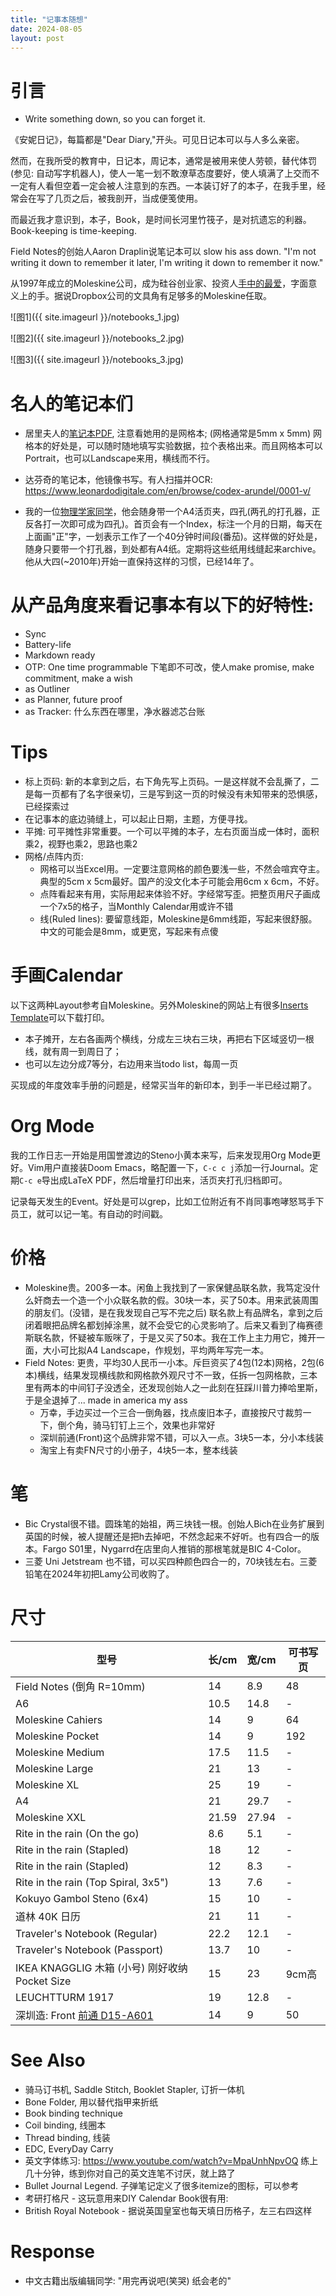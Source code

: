 ```yaml
---
title: "记事本随想"
date: 2024-08-05
layout: post
---
```


# 引言
 - Write something down, so you can forget it.

《安妮日记》，每篇都是"Dear Diary,"开头。可见日记本可以与人多么亲密。

然而，在我所受的教育中，日记本，周记本，通常是被用来使人劳顿，替代体罚(参见: 自动写字机器人)，使人一笔一划不敢潦草态度要好，使人填满了上交而不一定有人看但空着一定会被人注意到的东西。一本装订好了的本子，在我手里，经常会在写了几页之后，被我剖开，当成便笺使用。

而最近我才意识到，本子，Book，是时间长河里竹筏子，是对抗遗忘的利器。Book-keeping is time-keeping.

Field Notes的创始人Aaron Draplin说笔记本可以 slow his ass down. "I'm not writing it down to remember it later, I'm writing it down to remember it now." 

从1997年成立的Moleskine公司，成为硅谷创业家、投资人[手中的最爱](https://www.newyorker.com/business/currency/why-startups-love-moleskines)，字面意义上的手。据说Dropbox公司的文具角有足够多的Moleskine任取。

![图1]({{ site.imageurl }}/notebooks_1.jpg)

![图2]({{ site.imageurl }}/notebooks_2.jpg)

![图3]({{ site.imageurl }}/notebooks_3.jpg)

# 名人的笔记本们
 - 居里夫人的[笔记本PDF](https://wellcomecollection.org/works/cywqefw4), 注意看她用的是网格本; (网格通常是5mm x 5mm) 网格本的好处是，可以随时随地填写实验数据，拉个表格出来。而且网格本可以Portrait，也可以Landscape来用，横线而不行。
 - 达芬奇的笔记本，他镜像书写。有人扫描并OCR: <https://www.leonardodigitale.com/en/browse/codex-arundel/0001-v/>

 - 我的一位[物理学家同学](https://xunjiexu.github.io/)，他会随身带一个A4活页夹，四孔(两孔的打孔器，正反各打一次即可成为四孔)。首页会有一个Index，标注一个月的日期，每天在上面画"正"字，一划表示工作了一个40分钟时间段(番茄)。这样做的好处是，随身只要带一个打孔器，到处都有A4纸。定期将这些纸用线缝起来archive。他从大四(~2010年)开始一直保持这样的习惯，已经14年了。

# 从产品角度来看记事本有以下的好特性:

 - Sync
 - Battery-life
 - Markdown ready
 - OTP: One time programmable 下笔即不可改，使人make promise, make commitment, make a wish
 - as Outliner
 - as Planner, future proof
 - as Tracker: 什么东西在哪里，净水器滤芯台账

# Tips
 - 标上页码: 新的本拿到之后，右下角先写上页码。一是这样就不会乱撕了，二是每一页都有了名字很亲切，三是写到这一页的时候没有未知带来的恐惧感，已经探索过
 - 在记事本的底边骑缝上，可以起止日期，主题，方便寻找。
 - 平摊: 可平摊性非常重要。一个可以平摊的本子，左右页面当成一体时，面积乘2，视野也乘2，思路也乘2
 - 网格/点阵内页:
   - 网格可以当Excel用。一定要注意网格的颜色要浅一些，不然会喧宾夺主。典型的5cm x 5cm最好。国产的没文化本子可能会用6cm x 6cm，不好。
   - 点阵看起来有用，实际用起来体验不好。字经常写歪。把整页用尺子画成一个7x5的格子，当Monthly Calendar用或许不错
   - 线(Ruled lines): 要留意线距，Moleskine是6mm线距，写起来很舒服。中文的可能会是8mm，或更宽，写起来有点傻

# 手画Calendar

以下这两种Layout参考自Moleskine。另外Moleskine的网站上有很多[Inserts Template](https://mymoleskine.moleskine.com/community/msk-templates/)可以下载打印。

 - 本子摊开，左右各画两个横线，分成左三块右三块，再把右下区域竖切一根线，就有周一到周日了；
 - 也可以左边分成7等分，右边用来当todo list，每周一页

买现成的年度效率手册的问题是，经常买当年的新印本，到手一半已经过期了。

# Org Mode

我的工作日志一开始是用国誉渡边的Steno小黄本来写，后来发现用Org Mode更好。Vim用户直接装Doom Emacs，略配置一下，`C-c c j`添加一行Journal。定期`C-c e`导出成LaTeX PDF，然后增量打印出来，活页夹打孔归档即可。

记录每天发生的Event。好处是可以grep，比如工位附近有不肖同事咆哮怒骂手下员工，就可以记一笔。有自动的时间戳。

# 价格

 - Moleskine贵。200多一本。闲鱼上我找到了一家保健品联名款，我笃定没什么奸商去一个造一个小众联名款的假。30块一本，买了50本。用来武装周围的朋友们。(没错，是在我发现自己写不完之后) 联名款上有品牌名，拿到之后闭着眼把品牌名都划掉涂黑，就不会受它的心灵影响了。后来又看到了梅赛德斯联名款，怀疑被车贩咪了，于是又买了50本。我在工作上主力用它，摊开一面，大小可比拟A4 Landscape，作规划，平均两年写完一本。
 - Field Notes: 更贵，平均30人民币一小本。斥巨资买了4包(12本)网格，2包(6本)横线，结果发现横线款和网格款外观尺寸不一致，任拆一包网格款，三本里有两本的中间钉子没透全，还发现创始人之一此刻在狂踩川普力捧哈里斯，于是全退掉了... made in america my ass
   - 万幸，手边买过一个三合一倒角器，找点废旧本子，直接按尺寸裁剪一下，倒个角，骑马钉钉上三个，效果也非常好
   - 深圳前通(Front)这个品牌非常不错，可以入一点。3块5一本，分小本线装
   - 淘宝上有卖FN尺寸的小册子，4块5一本，整本线装

# 笔
 - Bic Crystal很不错。圆珠笔的始祖，两三块钱一根。创始人Bich在业务扩展到英国的时候，被人提醒还是把h去掉吧，不然念起来不好听。也有四合一的版本。Fargo S01里，Nygarrd在店里向人推销的那根笔就是BIC 4-Color。
 - 三菱 Uni Jetstream 也不错，可以买四种颜色四合一的，70块钱左右。三菱铅笔在2024年初把Lamy公司收购了。

# 尺寸

 | 型号                                                                      | 长/cm | 宽/cm | 可书写页 |
 |---------------------------------------------------------------------------|-------|-------|----------|
 | Field Notes (倒角 R=10mm)                                                 | 14    | 8.9   | 48       |
 | A6                                                                        | 10.5  | 14.8  | -        |
 | Moleskine Cahiers                                                         | 14    | 9     | 64       |
 | Moleskine Pocket                                                          | 14    | 9     | 192      |
 | Moleskine Medium                                                          | 17.5  | 11.5  | -        |
 | Moleskine Large                                                           | 21    | 13    | -        |
 | Moleskine XL                                                              | 25    | 19    | -        |
 | A4                                                                        | 21    | 29.7  | -        |
 | Moleskine XXL                                                             | 21.59 | 27.94 | -        |
 | Rite in the rain (On the go)                                              | 8.6   | 5.1   | -        |
 | Rite in the rain (Stapled)                                                | 18    | 12    | -        |
 | Rite in the rain (Stapled)                                                | 12    | 8.3   | -        |
 | Rite in the rain (Top Spiral, 3x5")                                       | 13    | 7.6   | -        |
 | Kokuyo Gambol Steno (6x4)                                                 | 15    | 10    | -        |
 | 道林 40K  日历                                                            | 21    | 11    | -        |
 | Traveler's Notebook (Regular)                                             | 22.2  | 12.1  | -        |
 | Traveler's Notebook (Passport)                                            | 13.7  | 10    | -        |
 | IKEA KNAGGLIG 木箱 (小号) 刚好收纳Pocket Size                             | 15    | 23    | 9cm高    |
 | LEUCHTTURM 1917                                                           | 19    | 12.8  | -        |
 | 深圳造: Front [前通 D15-A601](http://www.sz-front.com/news_detail/2.html) | 14    | 9     | 50       |


# See Also
 - 骑马订书机, Saddle Stitch, Booklet Stapler, 订折一体机
 - Bone Folder, 用以替代指甲来折纸
 - Book binding technique
 - Coil binding, 线圈本
 - Thread binding, 线装
 - EDC, EveryDay Carry
 - 英文字体练习: <https://www.youtube.com/watch?v=MpaUnhNpvOQ>  练上几十分钟，练到你对自己的英文连笔不讨厌，就上路了
 - Bullet Journal Legend. 子弹笔记定义了很多itemize的图标，可以参考
 - 考研打格尺 - 这玩意用来DIY Calendar Book很有用: 
 - British Royal Notebook - 据说英国皇室也每天填日历格子，左三右四这样

# Response
 - 中文古籍出版编辑同学: "用完再说吧(笑哭) 纸会老的"
